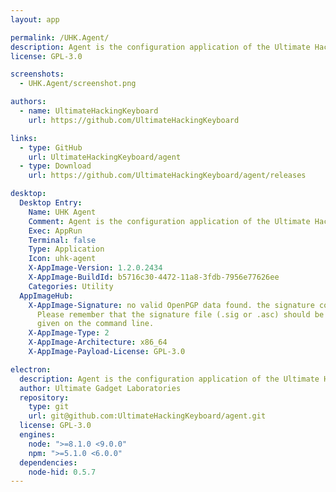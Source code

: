 ```yaml
---
layout: app

permalink: /UHK.Agent/
description: Agent is the configuration application of the Ultimate Hacking Keyboard.
license: GPL-3.0

screenshots:
  - UHK.Agent/screenshot.png

authors:
  - name: UltimateHackingKeyboard
    url: https://github.com/UltimateHackingKeyboard

links:
  - type: GitHub
    url: UltimateHackingKeyboard/agent
  - type: Download
    url: https://github.com/UltimateHackingKeyboard/agent/releases

desktop:
  Desktop Entry:
    Name: UHK Agent
    Comment: Agent is the configuration application of the Ultimate Hacking Keyboard.
    Exec: AppRun
    Terminal: false
    Type: Application
    Icon: uhk-agent
    X-AppImage-Version: 1.2.0.2434
    X-AppImage-BuildId: b5716c30-4472-11a8-3fdb-7956e77626ee
    Categories: Utility
  AppImageHub:
    X-AppImage-Signature: no valid OpenPGP data found. the signature could not be verified.
      Please remember that the signature file (.sig or .asc) should be the first file
      given on the command line.
    X-AppImage-Type: 2
    X-AppImage-Architecture: x86_64
    X-AppImage-Payload-License: GPL-3.0

electron:
  description: Agent is the configuration application of the Ultimate Hacking Keyboard.
  author: Ultimate Gadget Laboratories
  repository:
    type: git
    url: git@github.com:UltimateHackingKeyboard/agent.git
  license: GPL-3.0
  engines:
    node: ">=8.1.0 <9.0.0"
    npm: ">=5.1.0 <6.0.0"
  dependencies:
    node-hid: 0.5.7
---
```

